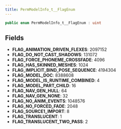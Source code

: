 ```yaml
---
title: PermModelInfo_t__FlagEnum
---
```


```csharp
public enum PermModelInfo_t__FlagEnum : uint
```

## Fields

- **FLAG_ANIMATION_DRIVEN_FLEXES**: 2097152
- **FLAG_DO_NOT_CAST_SHADOWS**: 131072
- **FLAG_FORCE_PHONEME_CROSSFADE**: 4096
- **FLAG_HAS_SKINNED_MESHES**: 1024
- **FLAG_IMPLICIT_BIND_POSE_SEQUENCE**: 4194304
- **FLAG_MODEL_DOC**: 8388608
- **FLAG_MODEL_IS_RUNTIME_COMBINED**: 4
- **FLAG_MODEL_PART_CHILD**: 16
- **FLAG_NAV_GEN_HULL**: 64
- **FLAG_NAV_GEN_NONE**: 32
- **FLAG_NO_ANIM_EVENTS**: 1048576
- **FLAG_NO_FORCED_FADE**: 2048
- **FLAG_SOURCE1_IMPORT**: 8
- **FLAG_TRANSLUCENT**: 1
- **FLAG_TRANSLUCENT_TWO_PASS**: 2

